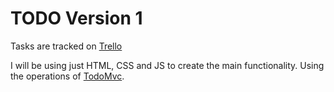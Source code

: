 # TODO Version 1

Tasks are tracked on [Trello](https://trello.com/b/NLNokVdL) 

I will be using just HTML, CSS and JS to create the main functionality. Using the operations of [TodoMvc](http://todomvc.com/examples/).